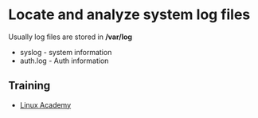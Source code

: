 # Locate and analyze system log files
Usually log files are stored in **/var/log**
* syslog - system information
* auth.log - Auth information

## Training
* [Linux Academy](https://linuxacademy.com/cp/courses/lesson/course/5434/lesson/5/module/428)